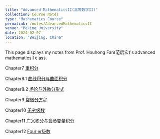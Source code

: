 ```yaml
---
title: "Advanced MathematicsII(高等数学II)"
collection: Course Notes
type: "Mathematics Course"
permalink: /notes/AdvancedMathematicsII
venue: "Peking University"
date: 2024-02-07
location: "Beijing, China"
---
```


This page displays my notes from Prof. Houhong Fan(范后宏)'s advanced mathematicsII class.

Chapter7 [重积分](../files/CourseNotes/AdvancedMathematics(II)/Chapter7重积分.pdf)

Chapter8.1 [曲线积分与曲面积分](../files/CourseNotes/AdvancedMathematics(II)/Chapter8.1曲线积分与曲面积分.pdf)

Chapter8.2 [场论与外微分形式](../files/CourseNotes/AdvancedMathematics(II)/Chapter8.2场论与外微分形式.pdf)

Chapter9 [常微分方程](../files/CourseNotes/AdvancedMathematics(II)/Chapter9常微分方程.pdf)

Chapter10 [无穷级数](../files/CourseNotes/AdvancedMathematics(II)/Chapter10无穷级数.pdf)

Chapter11 [广义积分与含参变量积分](../files/CourseNotes/AdvancedMathematics(II)/Chapter11广义积分与含参变量积分.pdf)

Chapter12 [Fourier级数](../files/CourseNotes/AdvancedMathematics(II)/Chapter12Fourier级数.pdf)


